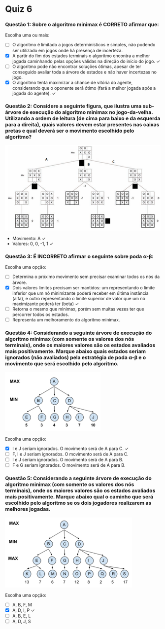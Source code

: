 # Quiz 6

### Questão 1: Sobre o algoritmo minimax é CORRETO afirmar que:

Escolha uma ou mais:

- [ ] O algoritmo é limitado a jogos determinísticos e simples, não podendo ser utilizado em jogos onde há presença de incerteza.
- [x] A partir do fim dos estados terminais o algoritmo encontra a melhor jogada caminhando pelas opções válidas na direção do início do jogo. ✓
- [ ] O algoritmo pode não encontrar soluções ótimas, apesar de ter conseguido avaliar toda a árvore de estados e não haver incertezas no jogo.
- [x] O algoritmo tenta maximizar a chance de vitória do agente, considerando que o oponente será ótimo (fará a melhor jogada após a jogada do agente). ✓

### Questão 2: Considere a seguinte figura, que ilustra uma sub-árvore de execução do algoritmo minimax no jogo-da-velha. Utilizando a ordem de leitura (de cima para baixo e da esquerda para a direita), quais valores devem estar presentes nas caixas pretas e qual deverá ser o movimento escolhido pelo algoritmo?

![Questao 2](./imgs/quiz6_img1.png)

- Movimento: A ✓
- Valores: 0, 0, -1, 1 ✓

### Questão 3: É INCORRETO afirmar o seguinte sobre poda α-β:

Escolha uma opção:

- [ ] Determina o próximo movimento sem precisar examinar todos os nós da árvore.
- [x] Dois valores limites precisam ser mantidos: um representando o limite inferior que um nó minimizante poderá receber em última instância (alfa), e outro representando o limite superior de valor que um nó maximizante poderá ter (beta) ✓
- [ ] Retorna o mesmo que minimax, porém sem muitas vezes ter que percorrer todos os estados.
- [ ] Representa um melhoramento do algoritmo minimax.

### Questão 4: Considerando a seguinte árvore de execução do algoritmo minimax (com somente os valores dos nós terminais), onde os maiores valores são os estados avaliados mais positivamente. Marque abaixo quais estados seriam ignorados (não avaliados) pela estratégia de poda α-β e o movimento que será escolhido pelo algoritmo.

![Questao 4](./imgs/quiz6_img2.png)

Escolha uma opção:

- [x] I e J seriam ignorados. O movimento será de A para C. ✓
- [ ] F, I e J seriam ignorados. O movimento será de A para C.
- [ ] I e J seriam ignorados. O movimento será de A para B.
- [ ] F e G seriam ignorados. O movimento será de A para B.

### Questão 5: Considerando a seguinte árvore de execução do algoritmo minimax (com somente os valores dos nós terminais), onde os maiores valores são os estados avaliados mais positivamente. Marque abaixo qual o caminho que será escolhido pelo algoritmo se os dois jogadores realizarem as melhores jogadas.

![Questao 5](./imgs/quiz6_img3.png)

Escolha uma opção:

- [ ] A, B, F, M
- [x] A, D, I, P ✓
- [ ] A, B, E, L
- [ ] A, D, J, S
